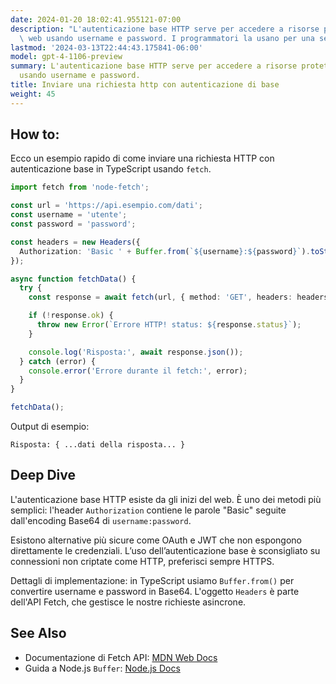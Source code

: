 ```yaml
---
date: 2024-01-20 18:02:41.955121-07:00
description: "L'autenticazione base HTTP serve per accedere a risorse protette via\
  \ web usando username e password. I programmatori la usano per una semplice e diretta\u2026"
lastmod: '2024-03-13T22:44:43.175841-06:00'
model: gpt-4-1106-preview
summary: L'autenticazione base HTTP serve per accedere a risorse protette via web
  usando username e password.
title: Inviare una richiesta http con autenticazione di base
weight: 45
---
```


## How to:
Ecco un esempio rapido di come inviare una richiesta HTTP con autenticazione base in TypeScript usando `fetch`.

```typescript
import fetch from 'node-fetch';

const url = 'https://api.esempio.com/dati';
const username = 'utente';
const password = 'password';

const headers = new Headers({
  Authorization: 'Basic ' + Buffer.from(`${username}:${password}`).toString('base64')
});

async function fetchData() {
  try {
    const response = await fetch(url, { method: 'GET', headers: headers });

    if (!response.ok) {
      throw new Error(`Errore HTTP! status: ${response.status}`);
    }

    console.log('Risposta:', await response.json());
  } catch (error) {
    console.error('Errore durante il fetch:', error);
  }
}

fetchData();
```

Output di esempio:

```plaintext
Risposta: { ...dati della risposta... }
```

## Deep Dive
L'autenticazione base HTTP esiste da gli inizi del web. È uno dei metodi più semplici: l'header `Authorization` contiene le parole "Basic" seguite dall'encoding Base64 di `username:password`.

Esistono alternative più sicure come OAuth e JWT che non espongono direttamente le credenziali. L’uso dell’autenticazione base è sconsigliato su connessioni non criptate come HTTP, preferisci sempre HTTPS.

Dettagli di implementazione: in TypeScript usiamo `Buffer.from()` per convertire username e password in Base64. L'oggetto `Headers` è parte dell'API Fetch, che gestisce le nostre richieste asincrone.

## See Also
- Documentazione di Fetch API: [MDN Web Docs](https://developer.mozilla.org/en-US/docs/Web/API/Fetch_API)
- Guida a Node.js `Buffer`: [Node.js Docs](https://nodejs.org/api/buffer.html#buffer_class_buffer)
